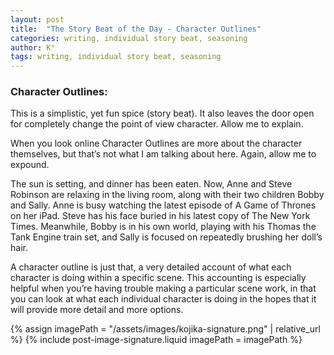```yaml
---
layout: post
title:  "The Story Beat of the Day - Character Outlines"
categories: writing, individual story beat, seasoning
author: K°
tags: writing, individual story beat, seasoning
---
```


### Character Outlines:
This is a simplistic, yet fun spice (story beat). It also leaves the door open for completely change the point of view character. Allow me to explain.

When you look online Character Outlines are more about the character themselves, but that’s not what I am talking about here. Again, allow me to expound.

The sun is setting, and dinner has been eaten. Now, Anne and Steve Robinson are relaxing in the living room, along with their two children Bobby and Sally. Anne is busy watching the latest episode of A Game of Thrones on her iPad. Steve has his face buried in his latest copy of  The New York Times. Meanwhile, Bobby is in his own world, playing with his Thomas the Tank Engine train set, and Sally is focused on repeatedly brushing her doll’s hair.

A character outline is just that, a very detailed account of what each character is doing within a specific scene. This accounting is especially helpful when you’re having trouble making a particular scene work, in that you can look at what each individual character is doing in the hopes that it will provide more detail and more options.

<!-- signature -->
{% assign imagePath = "/assets/images/kojika-signature.png" | relative_url %}
{% include post-image-signature.liquid imagePath = imagePath %}